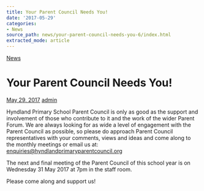 ```yaml
---
title: Your Parent Council Needs You!
date: '2017-05-29'
categories:
- News
source_path: news/your-parent-council-needs-you-6/index.html
extracted_mode: article
---
```

[News](category/news/)

# Your Parent Council Needs You!

[May 29, 2017](news/your-parent-council-needs-you-6/) [admin](author/admin/)

Hyndland Primary School Parent Council is only as good as the support and involvement of those who contribute to it and the work of the wider Parent Forum. We are always looking for as wide a level of engagement with the Parent Council as possible, so please do approach Parent Council representatives with your comments, views and ideas and come along to the monthly meetings or email us at: [enquiries@hyndlandprimaryparentcouncil.org](mailto:enquiries@hyndlandprimaryparentcouncil.org)

The next and final meeting of the Parent Council of this school year is on Wednesday 31 May 2017 at 7pm in the staff room.

Please come along and support us!
